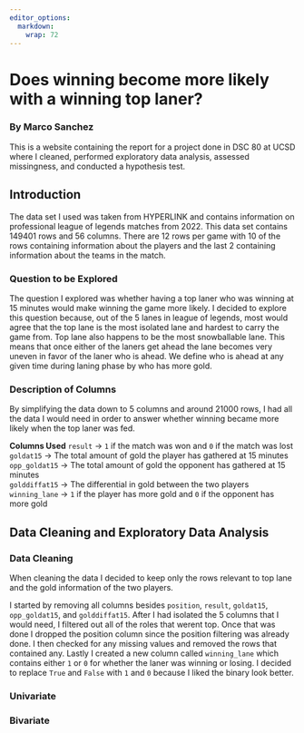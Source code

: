 ```yaml
---
editor_options: 
  markdown: 
    wrap: 72
---
```


# Does winning become more likely with a winning top laner?

### By Marco Sanchez

This is a website containing the report for a project done in DSC 80 at
UCSD where I cleaned, performed exploratory data analysis, assessed
missingness, and conducted a hypothesis test.

## **Introduction**

The data set I used was taken from HYPERLINK and contains information on
professional league of legends matches from 2022. This data set contains
149401 rows and 56 columns. There are 12 rows per game with 10 of the
rows containing information about the players and the last 2 containing
information about the teams in the match.

### **Question to be Explored**

The question I explored was whether having a top laner who was winning
at 15 minutes would make winning the game more likely. I decided to
explore this question because, out of the 5 lanes in league of legends,
most would agree that the top lane is the most isolated lane and hardest
to carry the game from. Top lane also happens to be the most
snowballable lane. This means that once either of the laners get ahead
the lane becomes very uneven in favor of the laner who is ahead. We
define who is ahead at any given time during laning phase by who has
more gold.

### **Description of Columns**

By simplifying the data down to 5 columns and around 21000 rows, I had
all the data I would need in order to answer whether winning became more
likely when the top laner was fed.

**Columns Used** `result` -\> `1` if the match was won and `0` if the
match was lost<br /> `goldat15` -\> The total amount of gold the player
has gathered at 15 minutes <br /> `opp_goldat15` -\> The total amount of
gold the opponent has gathered at 15 minutes<br /> `golddiffat15` -\>
The differential in gold between the two players<br /> `winning_lane`
-\> `1` if the player has more gold and `0` if the opponent has more
gold<br />

## **Data Cleaning and Exploratory Data Analysis**

### **Data Cleaning**

When cleaning the data I decided to keep only the rows relevant to top
lane and the gold information of the two players.

I started by removing all columns besides `position`, `result`,
`goldat15`, `opp_goldat15`, and `golddiffat15`. After I had isolated the
5 columns that I would need, I filtered out all of the roles that werent
top. Once that was done I dropped the position column since the position
filtering was already done. I then checked for any missing values and
removed the rows that contained any. Lastly I created a new column
called `winning_lane` which contains either `1` or `0` for whether the
laner was winning or losing. I decided to replace `True` and `False`
with `1` and `0` because I liked the binary look better.



### **Univariate**

### **Bivariate**
